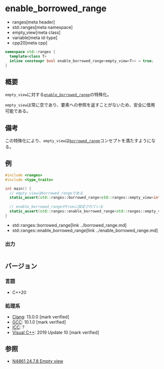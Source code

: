 # enable_borrowed_range
* ranges[meta header]
* std::ranges[meta namespace]
* empty_view[meta class]
* variable[meta id-type]
* cpp20[meta cpp]

```cpp
namespace std::ranges {
  template<class T>
  inline constexpr bool enable_borrowed_range<empty_view<T>> = true;
}
```

## 概要

`empty_view`に対する[`enable_borrowed_range`](../enable_borrowed_range.md)の特殊化。

`empty_view`は常に空であり、要素への参照を返すことがないため、安全に借用可能である。

## 備考

この特殊化により、`empty_view`は[`borrowed_range`](../borrowed_range.md)コンセプトを満たすようになる。

## 例
```cpp example
#include <ranges>
#include <type_traits>

int main() {
  // empty_viewはborrowed_rangeである
  static_assert(std::ranges::borrowed_range<std::ranges::empty_view<int>>);
  
  // enable_borrowed_rangeがtrueに設定されている
  static_assert(std::ranges::enable_borrowed_range<std::ranges::empty_view<int>>);
}
```
* std::ranges::borrowed_range[link ../borrowed_range.md]
* std::ranges::enable_borrowed_range[link ../enable_borrowed_range.md]

### 出力
```
```

## バージョン
### 言語
- C++20

### 処理系
- [Clang](/implementation.md#clang): 13.0.0 [mark verified]
- [GCC](/implementation.md#gcc): 10.1.0 [mark verified]
- [ICC](/implementation.md#icc): ?
- [Visual C++](/implementation.md#visual_cpp): 2019 Update 10 [mark verified]

## 参照
- [N4861 24.7.8 Empty view](https://timsong-cpp.github.io/cppwp/n4861/range.empty)